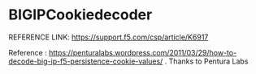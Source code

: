 # BIGIPCookiedecoder

REFERENCE LINK: https://support.f5.com/csp/article/K6917

Reference : https://penturalabs.wordpress.com/2011/03/29/how-to-decode-big-ip-f5-persistence-cookie-values/ . Thanks to Pentura Labs
